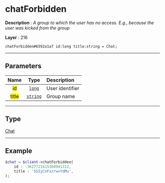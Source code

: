 # chatForbidden

**Description** : *A group to which the user has no access\. E\.g\., because the user was kicked from the group*

**Layer** : 216

```tl
chatForbidden#6592a1a7 id:long title:string = Chat;
```

---

## Parameters

| Name | Type | Description |
| :---: | :---: | :--- |
| <mark>id</mark> | [`long`](type/long) | User identifier |
| <mark>title</mark> | [`string`](type/string) | Group name |

---

## Type

[Chat](type/Chat)

---

## Example

```php
$chat = $client->chatForbidden(
	id : -3627721615304941312,
	title : '5GIyCnFxzrwvYdMu',
);
```